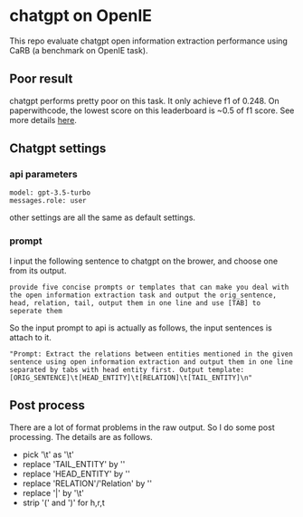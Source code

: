 # chatgpt on OpenIE

This repo evaluate chatgpt open information extraction performance using CaRB (a benchmark on OpenIE task).

## Poor result
chatgpt performs pretty poor on this task. It only achieve f1 of 0.248. On paperwithcode, the lowest score on this leaderboard is ~0.5 of f1 score. See more details [here](https://paperswithcode.com/sota/open-information-extraction-on-carb).

## Chatgpt settings
### api parameters
```text
model: gpt-3.5-turbo
messages.role: user
```
other settings are all the same as default settings.

### prompt
I input the following sentence to chatgpt on the brower, and choose one from its output.
```text
provide five concise prompts or templates that can make you deal with the open information extraction task and output the orig_sentence, head, relation, tail, output them in one line and use [TAB] to seperate them
```
So the input prompt to api is actually as follows, the input sentences is attach to it.
```text
"Prompt: Extract the relations between entities mentioned in the given sentence using open information extraction and output them in one line separated by tabs with head entity first. Output template: [ORIG_SENTENCE]\t[HEAD_ENTITY]\t[RELATION]\t[TAIL_ENTITY]\n"
```


## Post process
There are a lot of format problems in the raw output. So I do some post processing. The details are as follows.

- pick '\\t' as '\t'
- replace 'TAIL_ENTITY' by ''
- replace 'HEAD_ENTITY' by ''
- replace 'RELATION'/'Relation' by ''
- replace '|' by '\t'
- strip '(' and ')' for h,r,t
